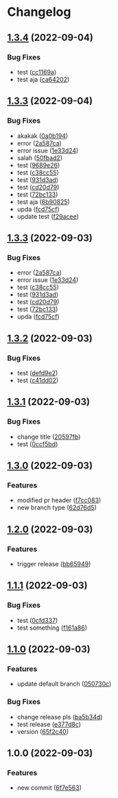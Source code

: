 # Changelog

## [1.3.4](https://github.com/sswastioyono18/test-release-please/compare/v1.3.3...v1.3.4) (2022-09-04)


### Bug Fixes

* test ([cc1169a](https://github.com/sswastioyono18/test-release-please/commit/cc1169ab16114f916c67e43a40d9f9050b85a489))
* test aja ([ca64202](https://github.com/sswastioyono18/test-release-please/commit/ca642029c4d006e3e905b9b1e354f8607615515a))

## [1.3.3](https://github.com/sswastioyono18/test-release-please/compare/v1.3.2...v1.3.3) (2022-09-04)


### Bug Fixes

* akakak ([0a0b194](https://github.com/sswastioyono18/test-release-please/commit/0a0b194b0924fc182d01f1b8e23ec14094019654))
* error ([2a587ca](https://github.com/sswastioyono18/test-release-please/commit/2a587ca2f846f2f4efa04ecc405baee05ea30b7e))
* error issue ([1e33d24](https://github.com/sswastioyono18/test-release-please/commit/1e33d24fc67e65174c7369f45894979827ddd76c))
* salah ([50fbad2](https://github.com/sswastioyono18/test-release-please/commit/50fbad2fcaa5a360966af0e257fb6e72b0889ec8))
* test ([9689e26](https://github.com/sswastioyono18/test-release-please/commit/9689e2632648b6d6561be11ad0496b6e197a1bd2))
* test ([c38cc55](https://github.com/sswastioyono18/test-release-please/commit/c38cc55c3888598ec15e4be4fce8f9e5e3a0ee06))
* test ([931d3ad](https://github.com/sswastioyono18/test-release-please/commit/931d3ad72963328c1d9a59dc3869e1d03bb19a9f))
* test ([cd20d79](https://github.com/sswastioyono18/test-release-please/commit/cd20d79e60ce09bc7055a74bed4b41e3d51cbbe3))
* test ([72bc133](https://github.com/sswastioyono18/test-release-please/commit/72bc13327dc0a29e222fbb12817d25219e777baf))
* test aja ([6b90825](https://github.com/sswastioyono18/test-release-please/commit/6b90825c14a2784b02223193adab9bddc12f7ee2))
* upda ([fcd75cf](https://github.com/sswastioyono18/test-release-please/commit/fcd75cfb6295b22ae9eb2b12f46cfe75d8cd68a6))
* update test ([f29acee](https://github.com/sswastioyono18/test-release-please/commit/f29acee72d82908d841ee3132c22b22965df43c4))

## [1.3.3](https://github.com/sswastioyono18/test-release-please/compare/v1.3.2...v1.3.3) (2022-09-03)


### Bug Fixes

* error ([2a587ca](https://github.com/sswastioyono18/test-release-please/commit/2a587ca2f846f2f4efa04ecc405baee05ea30b7e))
* error issue ([1e33d24](https://github.com/sswastioyono18/test-release-please/commit/1e33d24fc67e65174c7369f45894979827ddd76c))
* test ([c38cc55](https://github.com/sswastioyono18/test-release-please/commit/c38cc55c3888598ec15e4be4fce8f9e5e3a0ee06))
* test ([931d3ad](https://github.com/sswastioyono18/test-release-please/commit/931d3ad72963328c1d9a59dc3869e1d03bb19a9f))
* test ([cd20d79](https://github.com/sswastioyono18/test-release-please/commit/cd20d79e60ce09bc7055a74bed4b41e3d51cbbe3))
* test ([72bc133](https://github.com/sswastioyono18/test-release-please/commit/72bc13327dc0a29e222fbb12817d25219e777baf))
* upda ([fcd75cf](https://github.com/sswastioyono18/test-release-please/commit/fcd75cfb6295b22ae9eb2b12f46cfe75d8cd68a6))

## [1.3.2](https://github.com/sswastioyono18/test-release-please/compare/v1.3.1...v1.3.2) (2022-09-03)


### Bug Fixes

* test ([defd9e2](https://github.com/sswastioyono18/test-release-please/commit/defd9e2cd61630598fdb8564aeec9c7999067aad))
* test ([c41dd02](https://github.com/sswastioyono18/test-release-please/commit/c41dd0210fcb5c7f17db6c7962d0b7ec337fa62d))

## [1.3.1](https://github.com/sswastioyono18/test-release-please/compare/v1.3.0...v1.3.1) (2022-09-03)


### Bug Fixes

* change title ([20597fb](https://github.com/sswastioyono18/test-release-please/commit/20597fb3d3158ae1837c3979ab8e41efa85c33a5))
* test ([0ccf5bd](https://github.com/sswastioyono18/test-release-please/commit/0ccf5bdd6d68d6ed74bf192999daa89b0569292e))

## [1.3.0](https://github.com/sswastioyono18/test-release-please/compare/v1.2.0...v1.3.0) (2022-09-03)


### Features

* modified pr header ([f7cc083](https://github.com/sswastioyono18/test-release-please/commit/f7cc0839acccc140d033723f7db0ed0018a49f61))
* new branch type ([62d76d5](https://github.com/sswastioyono18/test-release-please/commit/62d76d5b4df93f9f837665095bd0fc96a90333e3))

## [1.2.0](https://github.com/sswastioyono18/test-release-please/compare/v1.1.1...v1.2.0) (2022-09-03)


### Features

* trigger release ([bb65949](https://github.com/sswastioyono18/test-release-please/commit/bb6594993721dc07ce8cc323306e7e3c02b73da1))

## [1.1.1](https://github.com/sswastioyono18/test-release-please/compare/v1.1.0...v1.1.1) (2022-09-03)


### Bug Fixes

* test ([0cfd337](https://github.com/sswastioyono18/test-release-please/commit/0cfd337ca328c238db42bf1c0d76f9d4d5b650ef))
* test something ([f161a86](https://github.com/sswastioyono18/test-release-please/commit/f161a86030d4860c7e27f31bc3d1a03a91d9106b))

## [1.1.0](https://github.com/sswastioyono18/test-release-please/compare/v1.0.0...v1.1.0) (2022-09-03)


### Features

* update default branch ([050730c](https://github.com/sswastioyono18/test-release-please/commit/050730c6f1378a76d39da01ac2ed3528853da755))


### Bug Fixes

* change release pls ([ba5b34d](https://github.com/sswastioyono18/test-release-please/commit/ba5b34d7c0f70647d130ca5f88b34dfb0e04594c))
* test release ([e377d8c](https://github.com/sswastioyono18/test-release-please/commit/e377d8cfefc8c33a02b001e8c41353eee919cc34))
* version ([65f2c40](https://github.com/sswastioyono18/test-release-please/commit/65f2c4011a3c94ce214f479fcfee60b1ba510db6))

## 1.0.0 (2022-09-03)


### Features

* new commit ([6f7e563](https://github.com/sswastioyono18/test-release-please/commit/6f7e563ea8d1c5dc7ff5a71b623a1bbd361d7f29))
